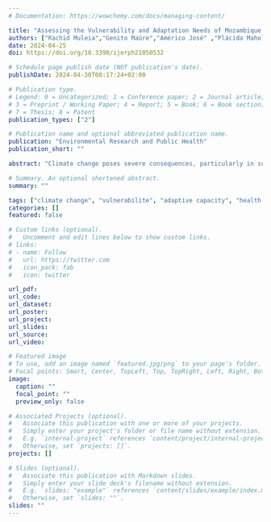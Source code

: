 ```yaml
---
# Documentation: https://wowchemy.com/docs/managing-content/

title: "Assessing the Vulnerability and Adaptation Needs of Mozambique’s Health Sector to Climate: A Comprehensive Study"
authors: ["Rachid Muleia","Genito Maúre","Américo José" ,"Plácida Maholela","Isaac Akpor Adjei", "Md. Rezaul Karim", "Sónita Trigo", "Waltaji Kutane", "Osvaldo Inlamea", "Lawrence N. Kazembe", "Tatiana Marrufo"]
date: 2024-04-25
doi: https://doi.org/10.3390/ijerph21050532

# Schedule page publish date (NOT publication's date).
publishDate: 2024-04-30T08:17:24+02:00

# Publication type.
# Legend: 0 = Uncategorized; 1 = Conference paper; 2 = Journal article;
# 3 = Preprint / Working Paper; 4 = Report; 5 = Book; 6 = Book section;
# 7 = Thesis; 8 = Patent
publication_types: ["2"]

# Publication name and optional abbreviated publication name.
publication: "Environmental Research and Public Health"
publication_short: ""

abstract: "Climate change poses severe consequences, particularly in sub-Saharan Africa, where poverty rates may escalate by 2050 without significant climate and development action. The health impacts are diverse, encompassing communicable and non-communicable diseases. Mozambique, a climate-vulnerable nation, has experienced significant natural disasters in the past 42 years, impacting its health system. This study aims to assess Mozambique’s health sector’s vulnerability and adaptation needs to climate change. Following a methodology proposed by the World Health Organization and the Intergovernmental Panel for Climate Change, a six-step vulnerability and adaptation assessment was conducted to conduct the Health Vulnerability Index (HVI) for Mozambique’s regions(𝑛=161). The HVI integrates historical climate, epidemiological, and socio-economic data at the district level, and was computed using exposure, sensitivity, and adaptive capacity dimensions. The results revealed spatial patterns in exposure to climate variables, extreme weather events, and variations in sensitivity and adaptive capacity across the country. The HVI mirrored the exposure findings. Notably, high vulnerability was observed in several districts, while major urban centers displayed lower vulnerability. These findings highlight the country’s vulnerability to climate change and underscore the potential for adverse impacts on livelihoods, the economy, and human health. The study provides a foundation for developing strategies and adaptation actions."

# Summary. An optional shortened abstract.
summary: ""

tags: ["climate change", "vulnerabilite", "adaptive capacity", "health vulnerability index", "Mozambique"]
categories: []
featured: false

# Custom links (optional).
#   Uncomment and edit lines below to show custom links.
# links:
# - name: Follow
#   url: https://twitter.com
#   icon_pack: fab
#   icon: twitter

url_pdf:
url_code:
url_dataset:
url_poster:
url_project:
url_slides:
url_source:
url_video:

# Featured image
# To use, add an image named `featured.jpg/png` to your page's folder. 
# Focal points: Smart, Center, TopLeft, Top, TopRight, Left, Right, BottomLeft, Bottom, BottomRight.
image:
  caption: ""
  focal_point: ""
  preview_only: false

# Associated Projects (optional).
#   Associate this publication with one or more of your projects.
#   Simply enter your project's folder or file name without extension.
#   E.g. `internal-project` references `content/project/internal-project/index.md`.
#   Otherwise, set `projects: []`.
projects: []

# Slides (optional).
#   Associate this publication with Markdown slides.
#   Simply enter your slide deck's filename without extension.
#   E.g. `slides: "example"` references `content/slides/example/index.md`.
#   Otherwise, set `slides: ""`.
slides: ""
---
```

